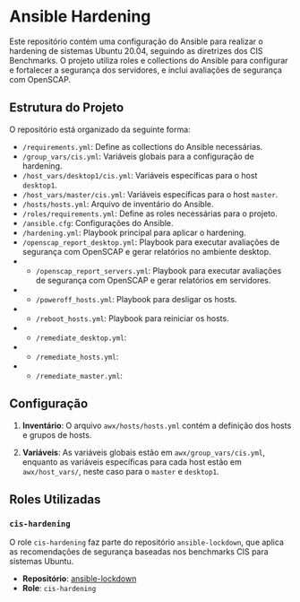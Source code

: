 # Ansible Hardening

Este repositório contém uma configuração do Ansible para realizar o hardening de sistemas Ubuntu 20.04, seguindo as diretrizes dos CIS Benchmarks. O projeto utiliza roles e collections do Ansible para configurar e fortalecer a segurança dos servidores, e inclui avaliações de segurança com OpenSCAP.

## Estrutura do Projeto

O repositório está organizado da seguinte forma:

- `/requirements.yml`: Define as collections do Ansible necessárias.
- `/group_vars/cis.yml`: Variáveis globais para a configuração de hardening.
- `/host_vars/desktop1/cis.yml`: Variáveis específicas para o host `desktop1`.
- `/host_vars/master/cis.yml`: Variáveis específicas para o host `master`.
- `/hosts/hosts.yml`: Arquivo de inventário do Ansible.
- `/roles/requirements.yml`: Define as roles necessárias para o projeto.
- `/ansible.cfg`: Configurações do Ansible.
- `/hardening.yml`: Playbook principal para aplicar o hardening.
- `/openscap_report_desktop.yml`: Playbook para executar avaliações de segurança com OpenSCAP e gerar relatórios no ambiente desktop.
- - `/openscap_report_servers.yml`: Playbook para executar avaliações de segurança com OpenSCAP e gerar relatórios em servidores.
- - `/poweroff_hosts.yml`: Playbook para desligar os hosts.
- - `/reboot_hosts.yml`: Playbook para reiniciar os hosts.
- - `/remediate_desktop.yml`:
- - `/remediate_hosts.yml`: 
- - `/remediate_master.yml`: 

## Configuração

1. **Inventário**: O arquivo `awx/hosts/hosts.yml` contém a definição dos hosts e grupos de hosts.

2. **Variáveis**: As variáveis globais estão em `awx/group_vars/cis.yml`, enquanto as variáveis específicas para cada host estão em `awx/host_vars/`, neste caso para o `master` e `desktop1`.

## Roles Utilizadas

### `cis-hardening`

O role `cis-hardening` faz parte do repositório `ansible-lockdown`, que aplica as recomendações de segurança baseadas nos benchmarks CIS para sistemas Ubuntu.

- **Repositório**: [ansible-lockdown](https://github.com/ansible-lockdown)
- **Role**: `cis-hardening`

